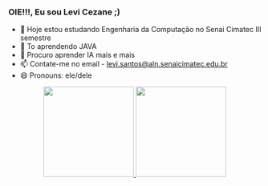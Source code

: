 ### OIE!!!, Eu sou Levi Cezane ;)
- 🔭 Hoje estou estudando Engenharia da Computação no Senai Cimatec III semestre
- 🌱 To aprendendo JAVA
- 🤔 Procuro aprender IA mais e mais
- 📫 Contate-me no email - levi.santos@aln.senaicimatec.edu.br
- 😄 Pronouns: ele/dele


<div align="center">
  <a href="https://github.com/leviczne">
  <img height="180em" src="https://github-readme-stats.vercel.app/api?username=leviczne&show_icons=true&theme=dark&include_all_commits=true&count_private=true"/>
  <img height="180em" src="https://github-readme-stats.vercel.app/api/top-langs/?username=leviczne&layout=compact&langs_count=7&theme=dark"/>
</div>
